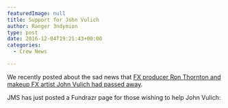 ```yaml
---
featuredImage: null
title: Support for John Vulich
author: Ranger 3ndymion
type: post
date: 2016-12-04T19:21:43+00:00
categories:
  - Crew News

---
```

We recently posted about the sad news that [FX producer Ron Thornton and makeup FX artist John Vulich had passed away][1].

JMS has just posted a Fundrazr page for those wishing to help John Vulich:

 [1]: http://freebabylon5.com/2016/11/22/ron-thornton-passes-away/
